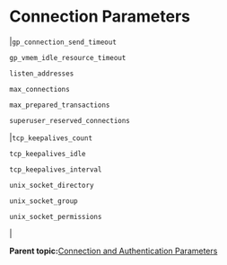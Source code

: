 # Connection Parameters 

|`gp_connection_send_timeout`

 `gp_vmem_idle_resource_timeout`

 `listen_addresses`

 `max_connections`

 `max_prepared_transactions`

 `superuser_reserved_connections`

|`tcp_keepalives_count`

 `tcp_keepalives_idle`

 `tcp_keepalives_interval`

 `unix_socket_directory`

 `unix_socket_group`

 `unix_socket_permissions`

|

**Parent topic:**[Connection and Authentication Parameters](../topics/g-connection-and-authentication-parameters.html)

